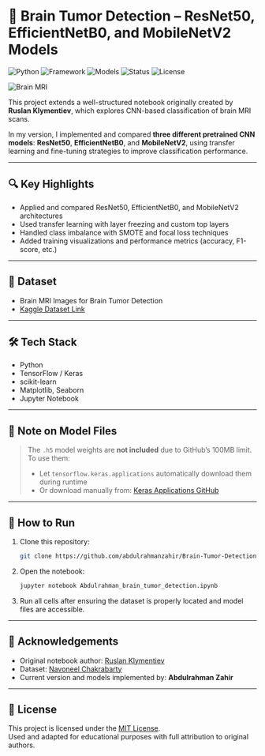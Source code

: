 # 🧠 Brain Tumor Detection – ResNet50, EfficientNetB0, and MobileNetV2 Models

![Python](https://img.shields.io/badge/Python-3.10-blue)
![Framework](https://img.shields.io/badge/Framework-TensorFlow%2FKeras-orange)
![Models](https://img.shields.io/badge/Models-ResNet50%2CEfficientNetB0%2CMobileNetV2-green)
![Status](https://img.shields.io/badge/Status-Completed-brightgreen)
![License](https://img.shields.io/badge/License-MIT-blue)

![Brain MRI](https://miro.medium.com/v2/resize:fit:1200/1*PptYTwA0nztvqRxI8hJrdA.png)

This project extends a well-structured notebook originally created by **Ruslan Klymentiev**, which explores CNN-based classification of brain MRI scans.

In my version, I implemented and compared **three different pretrained CNN models**: **ResNet50**, **EfficientNetB0**, and **MobileNetV2**, using transfer learning and fine-tuning strategies to improve classification performance.

---

## 🔍 Key Highlights

- Applied and compared ResNet50, EfficientNetB0, and MobileNetV2 architectures
- Used transfer learning with layer freezing and custom top layers
- Handled class imbalance with SMOTE and focal loss techniques
- Added training visualizations and performance metrics (accuracy, F1-score, etc.)

---

## 🧠 Dataset

- Brain MRI Images for Brain Tumor Detection  
- [Kaggle Dataset Link](https://www.kaggle.com/navoneel/brain-mri-images-for-brain-tumor-detection)

---

## 🛠️ Tech Stack

- Python
- TensorFlow / Keras
- scikit-learn
- Matplotlib, Seaborn
- Jupyter Notebook

---

## 📁 Note on Model Files

> The `.h5` model weights are **not included** due to GitHub’s 100MB limit.  
> To use them:
> - Let `tensorflow.keras.applications` automatically download them during runtime
> - Or download manually from: [Keras Applications GitHub](https://github.com/keras-team/keras-applications/releases)

---

## 🚀 How to Run

1. Clone this repository:
   ```bash
   git clone https://github.com/abdulrahmanzahir/Brain-Tumor-Detection
   ```

2. Open the notebook:
   ```bash
   jupyter notebook Abdulrahman_brain_tumor_detection.ipynb
   ```

3. Run all cells after ensuring the dataset is properly located and model files are accessible.

---

## 🙏 Acknowledgements

- Original notebook author: [Ruslan Klymentiev](https://www.kaggle.com/ruslankl)
- Dataset: [Navoneel Chakrabarty](https://www.kaggle.com/navoneel)
- Current version and models implemented by: **Abdulrahman Zahir**

---

## 📜 License

This project is licensed under the [MIT License](LICENSE).  
Used and adapted for educational purposes with full attribution to original authors.
